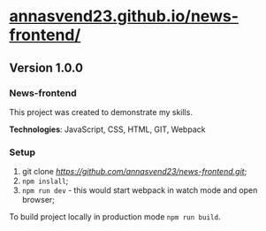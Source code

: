 # [annasvend23.github.io/news-frontend/](https://annasvend23.github.io/news-frontend/)

## Version 1.0.0

### News-frontend

This project was created to demonstrate my skills.

**Technologies**: JavaScript, CSS, HTML, GIT, Webpack

### Setup

1. git clone *https://github.com/annasvend23/news-frontend.git*;
2. `npm inslall`;
3. `npm run dev` - this would start webpack in watch mode and open browser;

To build project locally in production mode `npm run build`.
